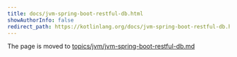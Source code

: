 ```yaml
---
title: docs/jvm-spring-boot-restful-db.html
showAuthorInfo: false
redirect_path: https://kotlinlang.org/docs/jvm-spring-boot-restful-db.html
---
```


The page is moved to [topics/jvm/jvm-spring-boot-restful-db.md](../../../docs/topics/jvm/jvm-spring-boot-restful-db.md)
